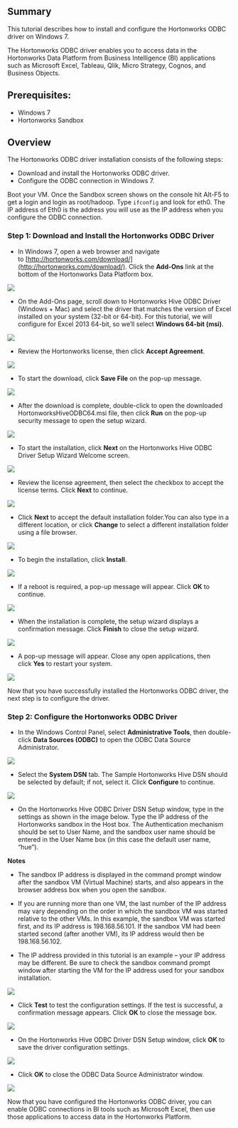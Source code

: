 ## Summary

This tutorial describes how to install and configure the Hortonworks ODBC driver on Windows 7.

The Hortonworks ODBC driver enables you to access data in the Hortonworks Data Platform from Business Intelligence (BI) applications such as Microsoft Excel, Tableau, Qlik, Micro Strategy, Cognos, and Business Objects.

## Prerequisites:

*   Windows 7
*   Hortonworks Sandbox

## Overview

The Hortonworks ODBC driver installation consists of the following steps:

*   Download and install the Hortonworks ODBC driver.
*   Configure the ODBC connection in Windows 7.

Boot your VM. Once the Sandbox screen shows on the console hit Alt-F5 to get a login and login as root/hadoop. Type `ifconfig` and look for eth0\. The IP address of Eth0 is the address you will use as the IP address when you configure the ODBC connection.

### Step 1: Download and Install the Hortonworks ODBC Driver

*   In Windows 7, open a web browser and navigate to [http://hortonworks.com/download/](http://hortonworks.com/download/). Click the **Add-Ons** link at the bottom of the Hortonworks Data Platform box.

![](/assets/odbc-win-7/01_download_page.jpg)





*   On the Add-Ons page, scroll down to Hortonworks Hive ODBC Driver (Windows + Mac) and select the driver that matches the version of Excel installed on your system (32-bit or 64-bit). For this tutorial, we will configure for Excel 2013 64-bit, so we’ll select **Windows 64-bit (msi)**.

![](/assets/odbc-win-7/02_addons_page.jpg)





*   Review the Hortonworks license, then click **Accept Agreement**.

![](/assets/odbc-win-7/03_license_agreement.jpg)





*   To start the download, click **Save File** on the pop-up message.

![](/assets/odbc-win-7/04_save_file.jpg)





*   After the download is complete, double-click to open the downloaded HortonworksHiveODBC64.msi file, then click **Run** on the pop-up security message to open the setup wizard.

![](/assets/odbc-win-7/05_run_install.jpg)





*   To start the installation, click **Next** on the Hortonworks Hive ODBC Driver Setup Wizard Welcome screen.

![](/assets/odbc-win-7/06_install_wizard1.jpg)





*   Review the license agreement, then select the checkbox to accept the license terms. Click **Next** to continue.

![](/assets/odbc-win-7/07_install_wizard2.jpg)





*   Click **Next** to accept the default installation folder.You can also type in a different location, or click **Change** to select a different installation folder using a file browser.

![](/assets/odbc-win-7/08_install_wizard3.jpg)





*   To begin the installation, click **Install**.

![](/assets/odbc-win-7/09_install_wizard4.jpg)





*   If a reboot is required, a pop-up message will appear. Click **OK** to continue.

![](/assets/odbc-win-7/10_install_wizard5.jpg)





*   When the installation is complete, the setup wizard displays a confirmation message. Click **Finish** to close the setup wizard.

![](/assets/odbc-win-7/11_install_wizard6.jpg)





*   A pop-up message will appear. Close any open applications, then click **Yes** to restart your system.

![](/assets/odbc-win-7/12_confirm_reboot.jpg)





Now that you have successfully installed the Hortonworks ODBC driver, the next step is to configure the driver.

### Step 2: Configure the Hortonworks ODBC Driver

*   In the Windows Control Panel, select **Administrative Tools**, then double-click **Data Sources (ODBC)** to open the ODBC Data Source Administrator.

![](/assets/odbc-win-7/14_system_dsn.jpg)





*   Select the **System DSN** tab. The Sample Hortonworks Hive DSN should be selected by default; if not, select it. Click **Configure** to continue.

![](/assets/odbc-win-7/13_data_source_admin.jpg)





*   On the Hortonworks Hive ODBC Driver DSN Setup window, type in the settings as shown in the image below. Type the IP address of the Hortonworks sandbox in the Host box. The Authentication mechanism should be set to User Name, and the sandbox user name should be entered in the User Name box (in this case the default user name, “hue”).

**Notes**

*   The sandbox IP address is displayed in the command prompt window after the sandbox VM (Virtual Machine) starts, and also appears in the browser address box when you open the sandbox.

*   If you are running more than one VM, the last number of the IP address may vary depending on the order in which the sandbox VM was started relative to the other VMs. In this example, the sandbox VM was started first, and its IP address is 198.168.56.101\. If the sandbox VM had been started second (after another VM), its IP address would then be 198.168.56.102.

*   The IP address provided in this tutorial is an example – your IP address may be different. Be sure to check the sandbox command prompt window after starting the VM for the IP address used for your sandbox installation.

![](/assets/odbc-win-7/15_driver_setup.jpg)





*   Click **Test** to test the configuration settings. If the test is successful, a confirmation message appears. Click **OK** to close the message box.

![](/assets/odbc-win-7/16_driver_test.jpg)





*   On the Hortonworks Hive ODBC Driver DSN Setup window, click **OK** to save the driver configuration settings.

![](/assets/odbc-win-7/17_close_setup.jpg)





*   Click **OK** to close the ODBC Data Source Administrator window.

![](/assets/odbc-win-7/18_close_dsn.jpg)





Now that you have configured the Hortonworks ODBC driver, you can enable ODBC connections in BI tools such as Microsoft Excel, then use those applications to access data in the Hortonworks Platform.

